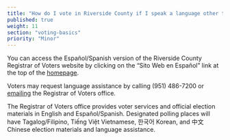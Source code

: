 ```yaml
---
title: "How do I vote in Riverside County if I speak a language other than English?"
published: true
weight: 11
section: "voting-basics"
priority: "Minor"
---
```


You can access the Español/Spanish version of the Riverside County Registrar of Voters website by clicking on the “Sito Web en Español” link at the top of the [homepage](https://www.voteinfo.net/).  

Voters may request language assistance by calling (951) 486-7200 or [emailing](mailto:ramartine@co.riverside.ca.us) the Registrar of Voters office.  

The Registrar of Voters office provides voter services and official election materials in English and Español/Spanish. Designated polling places will have Tagalog/Filipino, Tiếng Việt  Vietnamese, 한국어  Korean, and 中文  Chinese election materials and language assistance.  

